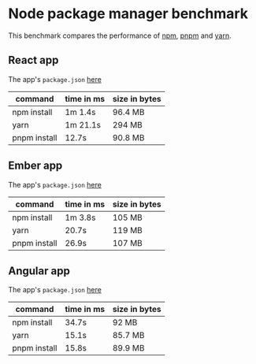 # Node package manager benchmark

This benchmark compares the performance of [npm](https://github.com/npm/npm), [pnpm](https://github.com/rstacruz/pnpm) and [yarn](https://github.com/yarnpkg/yarn).

## React app

The app's `package.json` [here](./fixtures/react-app/package.json)

| command | time in ms | size in bytes |
| --- | --- | --- |
| npm install | 1m 1.4s | 96.4 MB |
| yarn | 1m 21.1s | 294 MB |
| pnpm install | 12.7s | 90.8 MB |

## Ember app

The app's `package.json` [here](./fixtures/ember-quickstart/package.json)

| command | time in ms | size in bytes |
| --- | --- | --- |
| npm install | 1m 3.8s | 105 MB |
| yarn | 20.7s | 119 MB |
| pnpm install | 26.9s | 107 MB |

## Angular app

The app's `package.json` [here](./fixtures/angular-quickstart/package.json)

| command | time in ms | size in bytes |
| --- | --- | --- |
| npm install | 34.7s | 92 MB |
| yarn | 15.1s | 85.7 MB |
| pnpm install | 15.8s | 89.9 MB |